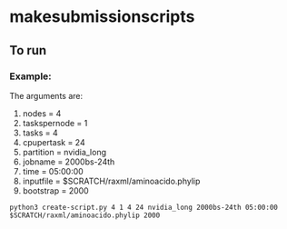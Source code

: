 # makesubmissionscripts

## To run

### Example:

The arguments are:

1. nodes = 4
2. taskspernode = 1
3. tasks = 4
4. cpupertask = 24
5. partition = nvidia_long
6. jobname = 2000bs-24th
7. time = 05:00:00
8. inputfile = $SCRATCH/raxml/aminoacido.phylip
9. bootstrap = 2000

```
python3 create-script.py 4 1 4 24 nvidia_long 2000bs-24th 05:00:00 $SCRATCH/raxml/aminoacido.phylip 2000
```

